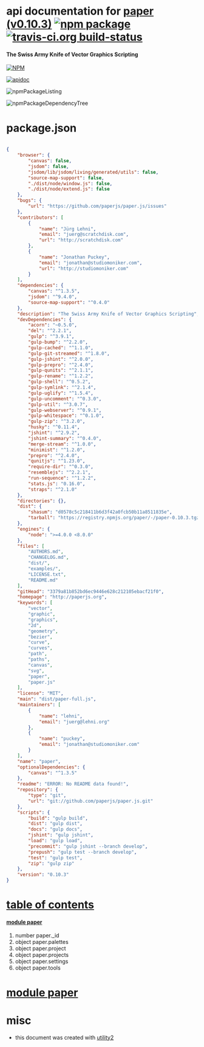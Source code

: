 # api documentation for  [paper (v0.10.3)](http://paperjs.org)  [![npm package](https://img.shields.io/npm/v/npmdoc-paper.svg?style=flat-square)](https://www.npmjs.org/package/npmdoc-paper) [![travis-ci.org build-status](https://api.travis-ci.org/npmdoc/node-npmdoc-paper.svg)](https://travis-ci.org/npmdoc/node-npmdoc-paper)
#### The Swiss Army Knife of Vector Graphics Scripting

[![NPM](https://nodei.co/npm/paper.png?downloads=true)](https://www.npmjs.com/package/paper)

[![apidoc](https://npmdoc.github.io/node-npmdoc-paper/build/screenCapture.buildNpmdoc.browser._2Fhome_2Ftravis_2Fbuild_2Fnpmdoc_2Fnode-npmdoc-paper_2Ftmp_2Fbuild_2Fapidoc.html.png)](https://npmdoc.github.io/node-npmdoc-paper/build/apidoc.html)

![npmPackageListing](https://npmdoc.github.io/node-npmdoc-paper/build/screenCapture.npmPackageListing.svg)

![npmPackageDependencyTree](https://npmdoc.github.io/node-npmdoc-paper/build/screenCapture.npmPackageDependencyTree.svg)



# package.json

```json

{
    "browser": {
        "canvas": false,
        "jsdom": false,
        "jsdom/lib/jsdom/living/generated/utils": false,
        "source-map-support": false,
        "./dist/node/window.js": false,
        "./dist/node/extend.js": false
    },
    "bugs": {
        "url": "https://github.com/paperjs/paper.js/issues"
    },
    "contributors": [
        {
            "name": "Jürg Lehni",
            "email": "juerg@scratchdisk.com",
            "url": "http://scratchdisk.com"
        },
        {
            "name": "Jonathan Puckey",
            "email": "jonathan@studiomoniker.com",
            "url": "http://studiomoniker.com"
        }
    ],
    "dependencies": {
        "canvas": "^1.3.5",
        "jsdom": "^9.4.0",
        "source-map-support": "^0.4.0"
    },
    "description": "The Swiss Army Knife of Vector Graphics Scripting",
    "devDependencies": {
        "acorn": "~0.5.0",
        "del": "^2.2.1",
        "gulp": "^3.9.1",
        "gulp-bump": "^2.2.0",
        "gulp-cached": "^1.1.0",
        "gulp-git-streamed": "^1.8.0",
        "gulp-jshint": "^2.0.0",
        "gulp-prepro": "^2.4.0",
        "gulp-qunits": "^2.1.1",
        "gulp-rename": "^1.2.2",
        "gulp-shell": "^0.5.2",
        "gulp-symlink": "^2.1.4",
        "gulp-uglify": "^1.5.4",
        "gulp-uncomment": "^0.3.0",
        "gulp-util": "^3.0.7",
        "gulp-webserver": "^0.9.1",
        "gulp-whitespace": "^0.1.0",
        "gulp-zip": "^3.2.0",
        "husky": "^0.11.4",
        "jshint": "^2.9.2",
        "jshint-summary": "^0.4.0",
        "merge-stream": "^1.0.0",
        "minimist": "^1.2.0",
        "prepro": "^2.4.0",
        "qunitjs": "^1.23.0",
        "require-dir": "^0.3.0",
        "resemblejs": "^2.2.1",
        "run-sequence": "^1.2.2",
        "stats.js": "0.16.0",
        "straps": "^2.1.0"
    },
    "directories": {},
    "dist": {
        "shasum": "d0578c5c218411b6d3f42a0fcb50b11a8511835e",
        "tarball": "https://registry.npmjs.org/paper/-/paper-0.10.3.tgz"
    },
    "engines": {
        "node": ">=4.0.0 <8.0.0"
    },
    "files": [
        "AUTHORS.md",
        "CHANGELOG.md",
        "dist/",
        "examples/",
        "LICENSE.txt",
        "README.md"
    ],
    "gitHead": "3379a81b852bd6ec9446e628c212105ebacf21f0",
    "homepage": "http://paperjs.org",
    "keywords": [
        "vector",
        "graphic",
        "graphics",
        "2d",
        "geometry",
        "bezier",
        "curve",
        "curves",
        "path",
        "paths",
        "canvas",
        "svg",
        "paper",
        "paper.js"
    ],
    "license": "MIT",
    "main": "dist/paper-full.js",
    "maintainers": [
        {
            "name": "lehni",
            "email": "juerg@lehni.org"
        },
        {
            "name": "puckey",
            "email": "jonathan@studiomoniker.com"
        }
    ],
    "name": "paper",
    "optionalDependencies": {
        "canvas": "^1.3.5"
    },
    "readme": "ERROR: No README data found!",
    "repository": {
        "type": "git",
        "url": "git://github.com/paperjs/paper.js.git"
    },
    "scripts": {
        "build": "gulp build",
        "dist": "gulp dist",
        "docs": "gulp docs",
        "jshint": "gulp jshint",
        "load": "gulp load",
        "precommit": "gulp jshint --branch develop",
        "prepush": "gulp test --branch develop",
        "test": "gulp test",
        "zip": "gulp zip"
    },
    "version": "0.10.3"
}
```



# <a name="apidoc.tableOfContents"></a>[table of contents](#apidoc.tableOfContents)

#### [module paper](#apidoc.module.paper)
1.  number <span class="apidocSignatureSpan">paper.</span>_id
1.  object <span class="apidocSignatureSpan">paper.</span>palettes
1.  object <span class="apidocSignatureSpan">paper.</span>project
1.  object <span class="apidocSignatureSpan">paper.</span>projects
1.  object <span class="apidocSignatureSpan">paper.</span>settings
1.  object <span class="apidocSignatureSpan">paper.</span>tools



# <a name="apidoc.module.paper"></a>[module paper](#apidoc.module.paper)



# misc
- this document was created with [utility2](https://github.com/kaizhu256/node-utility2)
